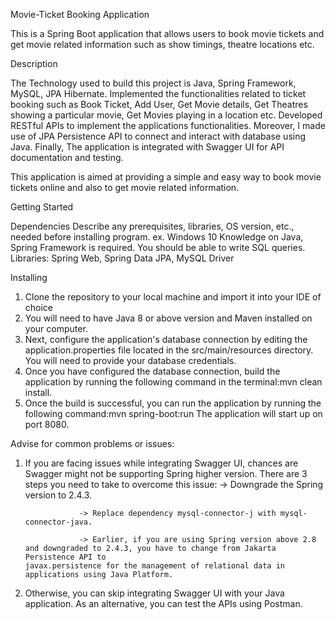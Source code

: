 Movie-Ticket Booking Application

This is a Spring Boot application that allows users to book movie tickets and get movie related information such as show timings, theatre locations etc.

Description

The Technology used to build this project is Java, Spring Framework, MySQL, JPA Hibernate. Implemented the functionalities related to ticket booking such as Book Ticket, Add User, Get Movie details, Get Theatres showing a particular movie, Get Movies playing in a location etc. Developed RESTful APIs to implement the applications functionalities. Moreover, I made use of JPA Persistence API to connect and interact with database using Java. Finally, The application is integrated with Swagger UI for API documentation and testing. 

This application is aimed at providing a simple and easy way to book movie tickets online and also to get movie related information.

Getting Started

Dependencies
Describe any prerequisites, libraries, OS version, etc., needed before installing program.
ex. Windows 10
Knowledge on Java, Spring Framework is required. You should be able to write SQL queries. 
Libraries: Spring Web, Spring Data JPA, MySQL Driver

Installing

  1) Clone the repository to your local machine and import it into your IDE of choice
  2) You will need to have Java 8 or above version and Maven installed on your computer.
  3) Next, configure the application's database connection by editing the application.properties file located in the src/main/resources directory. You will need to          provide your database credentials.
  4) Once you have configured the database connection, build the application by running the following command in the terminal:mvn clean install.
  5) Once the build is successful, you can run the application by running the following command:mvn spring-boot:run The application will start up on port 8080.
 
Advise for common problems or issues:

  1) If you are facing issues while integrating Swagger UI, chances are Swagger might not be supporting Spring higher version. There are 3 steps you need to take to        overcome this issue:
                     -> Downgrade the Spring version to 2.4.3.
                     
                     -> Replace dependency mysql-connector-j with mysql-connector-java.
                     
                     -> Earlier, if you are using Spring version above 2.8 and downgraded to 2.4.3, you have to change from Jakarta Persistence API to                                         javax.persistence for the management of relational data in applications using Java Platform.

  2) Otherwise, you can skip integrating Swagger UI with your Java application. As an alternative, you can test the APIs using Postman.
